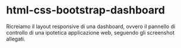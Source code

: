 # html-css-bootstrap-dashboard
Ricreiamo il layout responsive di una dashboard, ovvero il pannello di controllo di una ipotetica applicazione web, seguendo gli screenshot allegati.
